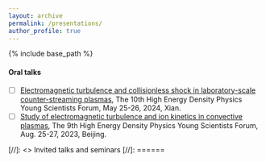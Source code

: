 ```yaml
---
layout: archive
permalink: /presentations/
author_profile: true
---
```


{% include base_path %}
#### Oral talks
- [ ] [Electromagnetic turbulence and collisionless shock in laboratory-scale counter-streaming plasmas](https://hedp2024.hplpb.com.cn/zh-CN/web/article/menudetail?mid=1272), The 10th High Energy Density Physics Young Scientists Forum, May 25-26, 2024, Xian.
- [ ] [Study of electromagnetic turbulence and ion kinetics in convective plasmas](https://hedp2023.hplpb.com.cn/Page), The 9th High Energy Density Physics Young Scientists Forum, Aug. 25-27, 2023, Beijing.

[//]: <> Invited talks and seminars
[//]:  ======
